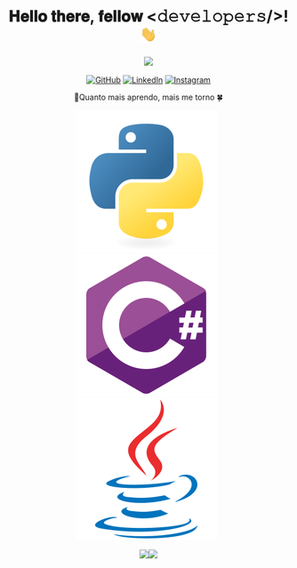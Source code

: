 
<div>
<h1 align="center"> 𝐇𝐞𝐥𝐥𝐨 𝐭𝐡𝐞𝐫𝐞, 𝐟𝐞𝐥𝐥𝐨𝐰 <𝚍𝚎𝚟𝚎𝚕𝚘𝚙𝚎𝚛𝚜/>! <img src="https://github.com/ABSphreak/ABSphreak/blob/master/gifs/Hi.gif?raw=true" width="30px"></h2>

	
</div>

<p align="center">
  <img height="520px" src="https://i.makeagif.com/media/3-24-2016/xKtSm6.gif?raw=true" />


<p align="center">
	<a href="https://github.com/marcelorruys"><img src="https://img.icons8.com/bubbles/50/000000/github.png" alt="GitHub"/></a>
	<a href="https://www.linkedin.com/in/marcelorrodrigues/"><img src="https://img.icons8.com/bubbles/50/000000/linkedin.png" alt="LinkedIn"/></a>
	<a href="https://www.instagram.com/marcelorruys/"><img src="https://img.icons8.com/bubbles/50/000000/instagram.png" alt="Instagram"/></a>
</p>
	
<p align="center">📗Quanto mais aprendo, mais me torno 🍀</p>
</p>

<p align="center">
<img src="https://raw.githubusercontent.com/devicons/devicon/master/icons/python/python-original.svg" />&nbsp;&nbsp;
<img src="https://raw.githubusercontent.com/devicons/devicon/master/icons/csharp/csharp-original.svg" />&nbsp;&nbsp;
<img src="https://raw.githubusercontent.com/devicons/devicon/master/icons/java/java-original.svg" />&nbsp;&nbsp;
</p>

<p align="center"> <a href="https://github.com/marcelorruys/"><img height="137px" src="https://github-readme-stats.vercel.app/api?username=valdircezar&hide_title=true&hide_border=true&show_icons=true&include_all_commits=true&count_private=true&line_height=21&text_color=000&icon_color=000&bg_color=0,ea6161,ffc64d,fffc4d,52fa5a&theme=graywhite" /><!-- wi*quL3fcV --><img height="137px" src="https://github-readme-stats.vercel.app/api/top-langs/?username=marcelorruys&hide=html&hide_title=true&hide_border=true&layout=compact&langs_count=7&exclude_repo=comp426,Redventures-Movie-Quotes&text_color=000&icon_color=fff&bg_color=0,52fa5a,4dfcff,c64dff&theme=graywhite" /></a>
  

